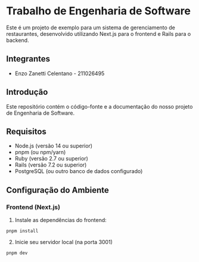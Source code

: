 # Trabalho de Engenharia de Software

Este é um projeto de exemplo para um sistema de gerenciamento de restaurantes, desenvolvido utilizando Next.js para o frontend e Rails para o backend.

## Integrantes
- Enzo Zanetti Celentano - 211026495

## Introdução
Este repositório contém o código-fonte e a documentação do nosso projeto de Engenharia de Software.

## Requisitos

- Node.js (versão 14 ou superior)
- pnpm (ou npm/yarn)
- Ruby (versão 2.7 ou superior)
- Rails (versão 7.2 ou superior)
- PostgreSQL (ou outro banco de dados configurado)

## Configuração do Ambiente


### Frontend (Next.js)
1. Instale as dependências do frontend:
```
pnpm install
```

2. Inicie seu servidor local (na porta 3001)
```
pnpm dev
```
